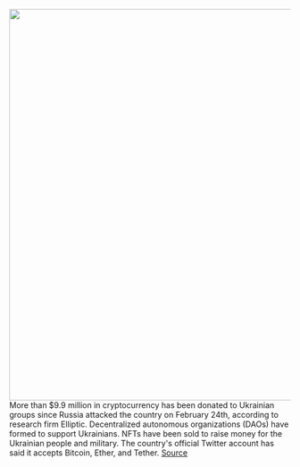 <img src='https://cdn.vox-cdn.com/thumbor/HYNWaDUh2EJqMCOMiC7X3ku77Ig=/0x0:2040x1360/1200x675/filters:focal(857x517:1183x843)/cdn.vox-cdn.com/uploads/chorus_image/image/70554917/jbareham_180313_1777_bitcoin_cryptocurrency_0002.5.jpg' width='700px' /><br/>
More than $9.9 million in cryptocurrency has been donated to Ukrainian groups since Russia attacked the country on February 24th, according to research firm Elliptic. Decentralized autonomous organizations (DAOs) have formed to support Ukrainians. NFTs have been sold to raise money for the Ukrainian people and military. The country's official Twitter account has said it accepts Bitcoin, Ether, and Tether.
<a href='https://www.theverge.com/2022/2/26/22952357/ukraine-bitcoin-ethereum-donation-vitalik-buterin'> Source <a/>